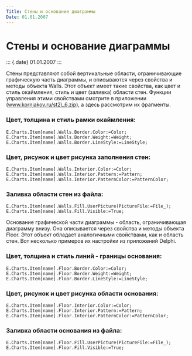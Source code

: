 ```yaml
---
Title: Стены и основание диаграммы
Date: 01.01.2007
---
```



Стены и основание диаграммы
===========================

::: {.date}
01.01.2007
:::

Стены представляют собой вертикальные области, ограничивающие
графическую часть диаграммы, и описываются через свойства и методы
объекта Walls. Этот объект имеет такие свойства, как цвет и стиль
окаймления, стиль и цвет (заливка) области стен. Функции управления
этими свойствами смотрите в приложении (www.kornjakov.ru/st2\_6.zip), а
здесь рассмотрим их фрагменты.


### Цвет, толщина и стиль рамки окаймления:

    E.Charts.Item[name].Walls.Border.Color:=Color;
    E.Charts.Item[name].Walls.Border.Weight:=Weight;
    E.Charts.Item[name].Walls.Border.LineStyle:=LineStyle;


### Цвет, рисунок и цвет рисунка заполнения стен:

     
    E.Charts.Item[name].Walls.Interior.Color:=Color;
    E.Charts.Item[name].Walls.Interior.Pattern:=Pattern;
    E.Charts.Item[name].Walls.Interior.PatternColor:=PatternColor;

### Заливка области стен из файла:

    E.Charts.Item[name].Walls.Fill.UserPicture(PictureFile:=File_);
    E.Charts.Item[name].Walls.Fill.Visible:=True;

 
Основание графической части диаграммы - область, ограничивающая
диаграмму внизу. Она описывается через свойства и методы объекта Floor.
Этот объект обладает аналогичными свойствами, как и область стен. Вот
несколько примеров их настройки из приложений Delphi.

### Цвет, толщина и стиль линий - границы основания:

    E.Charts.Item[name].Floor.Border.Color:=Color;
    E.Charts.Item[name].Floor.Border.Weight:=Weight;
    E.Charts.Item[name].Floor.Border.LineStyle:=LineStyle;


### Цвет, рисунок и цвет рисунка области основания:

    E.Charts.Item[name].Floor.Interior.Color:=Color;
    E.Charts.Item[name].Floor.Interior.Pattern:=Pattern;
    E.Charts.Item[name].Floor.Interior.PatternColor:=PatternColor;


### Заливка области основания из файла:

    E.Charts.Item[name].Floor.Fill.UserPicture(PictureFile:=File_);
    E.Charts.Item[name].Floor.Fill.Visible:=True;

